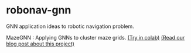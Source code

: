# robonav-gnn
GNN application ideas to robotic navigation problem.

MazeGNN : Applying GNNs to cluster maze grids. [(Try in colab)](https://colab.research.google.com/drive/1v-NJB2RWRwZTiBZEAsaRBPqPbEuFfOZF?usp=sharing) [(Read our blog post about this project)](https://medium.com/@paulwfalcone/f89529be3c2d)
